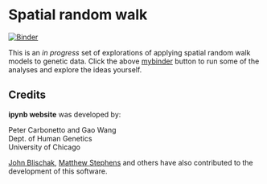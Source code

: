 # Spatial random walk

[![Binder](https://mybinder.org/badge.svg)](https://mybinder.org/v2/gh/jhmarcus/spatial-random-walk/master)

This is an *in progress* set of explorations of applying spatial random walk
models to genetic data. Click the above [mybinder](https://mybinder.org/) button
to run some of the analyses and explore the ideas yourself.

## Credits

**ipynb website** was developed by:

Peter Carbonetto and Gao Wang<br>
Dept. of Human Genetics<br>
University of Chicago<br>

[John Blischak](https://github.com/jdblischak),
[Matthew Stephens](http://stephenslab.uchicago.edu) and others have
also contributed to the development of this software.
